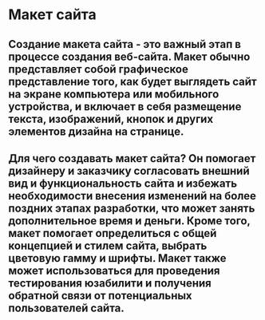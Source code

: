 ﻿# Макет сайта
## Создание макета сайта - это важный этап в процессе создания веб-сайта. Макет обычно представляет собой графическое представление того, как будет выглядеть сайт на экране компьютера или мобильного устройства, и включает в себя размещение текста, изображений, кнопок и других элементов дизайна на странице.

## Для чего создавать макет сайта? Он помогает дизайнеру и заказчику согласовать внешний вид и функциональность сайта и избежать необходимости внесения изменений на более поздних этапах разработки, что может занять дополнительное время и деньги. Кроме того, макет помогает определиться с общей концепцией и стилем сайта, выбрать цветовую гамму и шрифты. Макет также может использоваться для проведения тестирования юзабилити и получения обратной связи от потенциальных пользователей сайта.